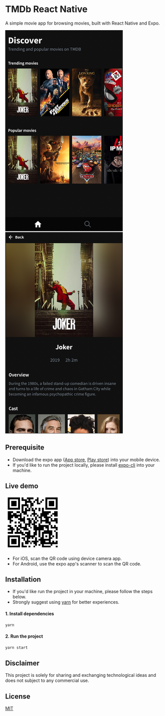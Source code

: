 # TMDb React Native
A simple movie app for browsing movies, built with React Native and Expo.

![](https://raw.githubusercontent.com/ch4rlesyeo/tmdb-react-native/master/images/discover_rsz.png)
![](https://raw.githubusercontent.com/ch4rlesyeo/tmdb-react-native/master/images/movie_rsz.png)

## Prerequisite
- Download the expo app ([App store](https://apps.apple.com/app/apple-store/id982107779), [Play store](https://play.google.com/store/apps/details?id=host.exp.exponent&referrer=www)) into your mobile device.
- If you'd like to run the project locally, please install [expo-cli](https://docs.expo.io/versions/latest/workflow/expo-cli/) into your machine.

## Live demo
![](https://raw.githubusercontent.com/ch4rlesyeo/tmdb-react-native/master/images/project-qrcode.png)
- For iOS, scan the QR code using device camera app.
- For Android, use the expo app's scanner to scan the QR code.

## Installation
- If you'd like run the project in your machine, please follow the steps below.
- Strongly suggest using [yarn](https://yarnpkg.com/) for better experiences.

#### 1. Install dependencies
```bash
yarn
```

#### 2. Run the project
```bash
yarn start
```

## Disclaimer
This project is solely for sharing and exchanging technological ideas and does not subject to any commercial use.

## License
[MIT](https://choosealicense.com/licenses/mit/)
